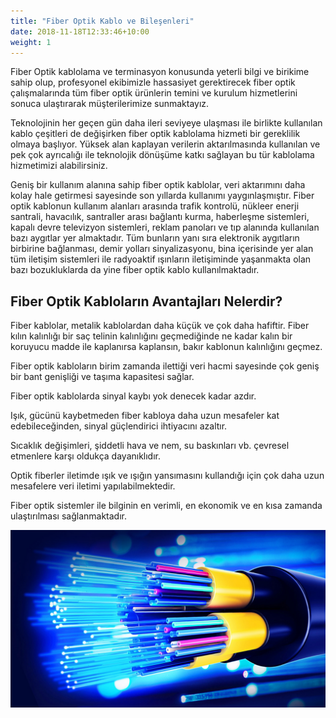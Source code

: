 ```yaml
---
title: "Fiber Optik Kablo ve Bileşenleri"
date: 2018-11-18T12:33:46+10:00
weight: 1
---
```

Fiber Optik kablolama ve terminasyon konusunda yeterli bilgi ve birikime sahip olup, profesyonel ekibimizle hassasiyet gerektirecek fiber optik çalışmalarında tüm fiber optik ürünlerin temini ve kurulum hizmetlerini sonuca ulaştırarak müşterilerimize sunmaktayız.

Teknolojinin her geçen gün daha ileri seviyeye ulaşması ile birlikte kullanılan kablo çeşitleri de değişirken fiber optik kablolama hizmeti bir gereklilik olmaya başlıyor. Yüksek alan kaplayan verilerin aktarılmasında kullanılan ve pek çok ayrıcalığı ile teknolojik dönüşüme katkı sağlayan bu tür kablolama hizmetimizi alabilirsiniz.

Geniş bir kullanım alanına sahip fiber optik kablolar, veri aktarımını daha kolay hale getirmesi sayesinde son yıllarda kullanımı yaygınlaşmıştır. Fiber optik kablonun kullanım alanları arasında trafik kontrolü, nükleer enerji santrali, havacılık, santraller arası bağlantı kurma, haberleşme sistemleri, kapalı devre televizyon sistemleri, reklam panoları ve tıp alanında kullanılan bazı aygıtlar yer almaktadır. Tüm bunların yanı sıra elektronik aygıtların birbirine bağlanması, demir yolları sinyalizasyonu, bina içerisinde yer alan tüm iletişim sistemleri ile radyoaktif ışınların iletişiminde yaşanmakta olan bazı bozukluklarda da yine fiber optik kablo kullanılmaktadır.

## Fiber Optik Kabloların Avantajları Nelerdir?

Fiber kablolar, metalik kablolardan daha küçük ve çok daha hafiftir. Fiber kılın kalınlığı bir saç telinin kalınlığını geçmediğinde ne kadar kalın bir koruyucu madde ile kaplanırsa kaplansın, bakır kablonun kalınlığını geçmez.

Fiber optik kabloların birim zamanda ilettiği veri hacmi sayesinde çok geniş bir bant genişliği ve taşıma kapasitesi sağlar.

Fiber optik kablolarda sinyal kaybı yok denecek kadar azdır.

Işık, gücünü kaybetmeden fiber kabloya daha uzun mesafeler kat edebileceğinden, sinyal güçlendirici ihtiyacını azaltır.

Sıcaklık değişimleri, şiddetli hava ve nem, su baskınları vb. çevresel etmenlere karşı oldukça dayanıklıdır.

Optik fiberler iletimde ışık ve ışığın yansımasını kullandığı için çok daha uzun mesafelere veri iletimi yapılabilmektedir.

Fiber optik sistemler ile bilginin en verimli, en ekonomik ve en kısa zamanda ulaştırılması sağlanmaktadır.

![Fiber Optik](/images/services/fiberoptik.jpg)